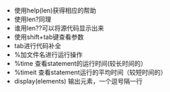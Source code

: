  - 使用help(len)获得相应的帮助
 - 使用len?同理
 - 谁用len??可以将源代码显示出来
 - 使用shift+tab键查看参数
 - tab进行代码补全
 - %加文件名进行运行操作
 - %time 查看statement的运行时间(较长时间的）
 - %timeit 查看statement运行的平均时间（较短时间的）
 - display(elements) 输出元素，一个逗号隔一行

<!--stackedit_data:
eyJoaXN0b3J5IjpbNzI0MjQ5NTM4LC04NjM3NjA3MjAsLTE1OT
czMDU3NywxMDc5MDE5MjY3XX0=
-->